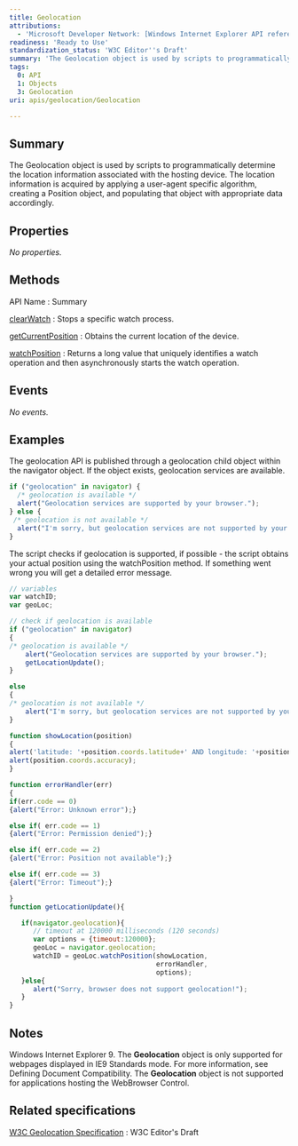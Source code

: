 ```yaml
---
title: Geolocation
attributions:
  - 'Microsoft Developer Network: [Windows Internet Explorer API reference Article](http://msdn.microsoft.com/en-us/library/ie/hh828809%28v=vs.85%29.aspx)'
readiness: 'Ready to Use'
standardization_status: 'W3C Editor''s Draft'
summary: 'The Geolocation object is used by scripts to programmatically determine the location information associated with the hosting device. The location information is acquired by applying a user-agent specific algorithm, creating a Position object, and populating that object with appropriate data accordingly.'
tags:
  0: API
  1: Objects
  3: Geolocation
uri: apis/geolocation/Geolocation

---
```

## <span>Summary</span>

The Geolocation object is used by scripts to programmatically determine the location information associated with the hosting device. The location information is acquired by applying a user-agent specific algorithm, creating a Position object, and populating that object with appropriate data accordingly.

## <span>Properties</span>

*No properties.*

## <span>Methods</span>

API Name
:   Summary

[clearWatch](/apis/geolocation/Geolocation/clearWatch)
:   Stops a specific watch process.

[getCurrentPosition](/apis/geolocation/Geolocation/getCurrentPosition)
:   Obtains the current location of the device.

[watchPosition](/apis/geolocation/Geolocation/watchPosition)
:   Returns a long value that uniquely identifies a watch operation and then asynchronously starts the watch operation.

## <span>Events</span>

*No events.*

## <span>Examples</span>

The geolocation API is published through a geolocation child object within the navigator object. If the object exists, geolocation services are available.

``` js
if ("geolocation" in navigator) {
  /* geolocation is available */
  alert("Geolocation services are supported by your browser.");
} else {
 /* geolocation is not available */
  alert("I'm sorry, but geolocation services are not supported by your browser.");
}
```

The script checks if geolocation is supported, if possible - the script obtains your actual position using the watchPosition method. If something went wrong you will get a detailed error message.

``` js
// variables
var watchID;
var geoLoc;

// check if geolocation is available
if ("geolocation" in navigator)
{
/* geolocation is available */
    alert("Geolocation services are supported by your browser.");
    getLocationUpdate();
}

else
{
/* geolocation is not available */
    alert("I'm sorry, but geolocation services are not supported by your browser.");
}

function showLocation(position)
{
alert('latitude: '+position.coords.latitude+' AND longitude: '+position.coords.longitude);
alert(position.coords.accuracy);
}

function errorHandler(err)
{
if(err.code == 0)
{alert("Error: Unknown error");}

else if( err.code == 1)
{alert("Error: Permission denied");}

else if( err.code == 2)
{alert("Error: Position not available");}

else if( err.code == 3)
{alert("Error: Timeout");}

}
function getLocationUpdate(){

   if(navigator.geolocation){
      // timeout at 120000 milliseconds (120 seconds)
      var options = {timeout:120000};
      geoLoc = navigator.geolocation;
      watchID = geoLoc.watchPosition(showLocation,
                                     errorHandler,
                                     options);
   }else{
      alert("Sorry, browser does not support geolocation!");
   }
}
```

## <span>Notes</span>

Windows Internet Explorer 9. The **Geolocation** object is only supported for webpages displayed in IE9 Standards mode. For more information, see Defining Document Compatibility. The **Geolocation** object is not supported for applications hosting the WebBrowser Control.

## <span>Related specifications</span>

[W3C Geolocation Specification](http://dev.w3.org/geo/api/spec-source.html)
:   W3C Editor's Draft
